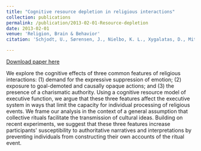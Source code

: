 ```yaml
---
title: "Cognitive resource depletion in religious interactions"
collection: publications
permalink: /publication/2013-02-01-Resource-depletion
date: 2013-02-01
venue: 'Religion, Brain & Behavior'
citation: 'Schjodt, U., Sørensen, J., Nielbo, K. L., Xygalatas, D., Mitkidis, P., & Bulbulia, J. (2013). &quot;Cognitive resource depletion in religious interactions.&quot; <i>Religion, Brain & Behavior</i>. 3(1), pp. 39-86.'

---
```

[Download paper here](http://knielbo.github.io/files/resource_depletion.pdf)

We explore the cognitive effects of three common features of religious interactions: (1) demand for the expressive suppression of emotion; (2) exposure to goal-demoted and causally opaque actions; and (3) the presence of a charismatic authority. Using a cognitive resource model of executive function, we argue that these three features affect the executive system in ways that limit the capacity for individual processing of religious events. We frame our analysis in the context of a general assumption that collective rituals facilitate the transmission of cultural ideas. Building on recent experiments, we suggest that these three features increase participants' susceptibility to authoritative narratives and interpretations by preventing individuals from constructing their own accounts of the ritual event.
